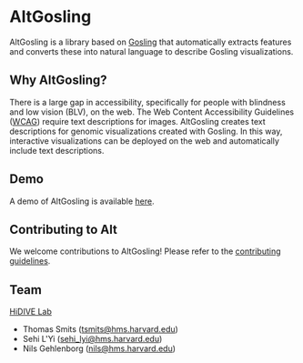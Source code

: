 # AltGosling

AltGosling is a library based on [Gosling](https://github.com/gosling-lang/gosling.js) that automatically extracts features and converts these into natural language to describe Gosling visualizations.

## Why AltGosling? 
There is a large gap in accessibility, specifically for people with blindness and low vision (BLV), on the web. The Web Content Accessibility Guidelines ([WCAG](https://www.w3.org/WAI/standards-guidelines/wcag/)) require text descriptions for images. AltGosling creates text descriptions for genomic visualizations created with Gosling. In this way, interactive visualizations can be deployed on the web and automatically include text descriptions.

## Demo
A demo of AltGosling is available [here](https://gosling-lang.github.io/altgosling/). 


## Contributing to Alt
We welcome contributions to AltGosling! Please refer to the [contributing guidelines](CONTRIBUTING.md).


## Team
[HiDIVE Lab](https://hidivelab.org)
- Thomas Smits (<tsmits@hms.harvard.edu>)
- Sehi L'Yi (<sehi_lyi@hms.harvard.edu>)
- Nils Gehlenborg (<nils@hms.harvard.edu>)

